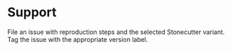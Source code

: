 # Support

File an issue with reproduction steps and the selected Stonecutter variant.
Tag the issue with the appropriate version label.
